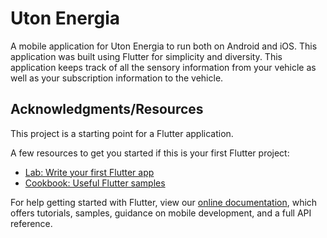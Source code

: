 # Uton Energia

A mobile application for Uton Energia to run both on Android and iOS. This application was built using Flutter for simplicity and diversity. This application keeps track of all the sensory information from your vehicle as well as your subscription information to the vehicle.

## Acknowledgments/Resources
This project is a starting point for a Flutter application.

A few resources to get you started if this is your first Flutter project:

- [Lab: Write your first Flutter app](https://flutter.dev/docs/get-started/codelab)
- [Cookbook: Useful Flutter samples](https://flutter.dev/docs/cookbook)

For help getting started with Flutter, view our
[online documentation](https://flutter.dev/docs), which offers tutorials,
samples, guidance on mobile development, and a full API reference.
